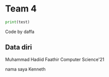 # Team 4

```python
print(test)
```

Code by daffa

## Data diri ##

Muhammad Hadiid Faathir
Computer Science'21

nama saya Kenneth